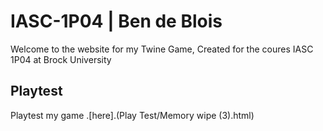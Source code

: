 # IASC-1P04 | Ben de Blois

Welcome to the website for my Twine Game, Created for the coures IASC 1P04 at Brock University

## Playtest

Playtest my game .[here].(Play Test/Memory wipe (3).html)
